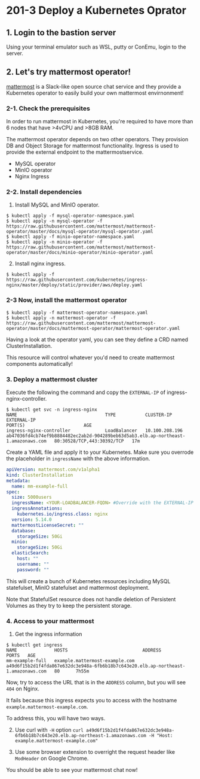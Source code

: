 # 201-3 Deploy a Kubernetes Oprator

## 1. Login to the bastion server

Using your terminal emulator such as WSL, putty or ConEmu, login to the server.

## 2. Let's try mattermost operator!

[mattermost](https://mattermost.com/) is a Slack-like open source chat service and they provide a Kubernetes operator to easily build your own mattermost envirnonment!

### 2-1. Check the prerequisites

In order to run mattermost in Kubernetes, you're required to have more than 6 nodes that have >4vCPU and >8GB RAM.

The mattermost operator depends on two other operators. They provision DB and Object Storage for mattermost functionality. Ingress is used to provide the external endpoint to the mattermostservice.

- MySQL operator
- MinIO operator
- Nginx Ingress

### 2-2. Install dependencies

1. Install MySQL and MinIO operator.

```shell
$ kubectl apply -f mysql-operator-namespace.yaml
$ kubectl apply -n mysql-operator -f https://raw.githubusercontent.com/mattermost/mattermost-operator/master/docs/mysql-operator/mysql-operator.yaml
$ kubectl apply -f minio-operator-namespace.yaml
$ kubectl apply -n minio-operator -f https://raw.githubusercontent.com/mattermost/mattermost-operator/master/docs/minio-operator/minio-operator.yaml
```

2. Install nginx ingress.

```shell
$ kubectl apply -f https://raw.githubusercontent.com/kubernetes/ingress-nginx/master/deploy/static/provider/aws/deploy.yaml
```

### 2-3 Now, install the mattermost operator

```shell
$ kubectl apply -f mattermost-operator-namespace.yaml
$ kubectl apply -n mattermost-operator -f https://raw.githubusercontent.com/mattermost/mattermost-operator/master/docs/mattermost-operator/mattermost-operator.yaml
```

Having a look at the operator yaml, you can see they define a CRD named ClusterInstallation.

This resource will control whatever you'd need to create mattermost components automatically!

### 3. Deploy a mattermost cluster

Execute the following the command and copy the `EXTERNAL-IP` of ingress-nginx-controller.

```shell
$ kubectl get svc -n ingress-nginx
NAME                                 TYPE           CLUSTER-IP       EXTERNAL-IP                                                                          PORT(S)                      AGE
ingress-nginx-controller             LoadBalancer   10.100.208.196   ab47036fd4cb74ef9b8884482ec2ab2d-904289beb63d5ab3.elb.ap-northeast-1.amazonaws.com   80:30528/TCP,443:30392/TCP   17m
```

Create a YAML file and apply it to your Kubernetes. Make sure you overrode the placeholder in `ingressName` with the above information.


```yaml
apiVersion: mattermost.com/v1alpha1
kind: ClusterInstallation
metadata:
  name: mm-example-full
spec:
  size: 5000users
  ingressName: <YOUR-LOADBALANCER-FQDN> #Override with the EXTERNAL-IP
  ingressAnnotations:
    kubernetes.io/ingress.class: nginx
  version: 5.14.0
  mattermostLicenseSecret: ""
  database:
    storageSize: 50Gi
  minio:
    storageSize: 50Gi
  elasticSearch:
    host: ""
    username: ""
    password: ""
```

This will create a bunch of Kubernetes resources including MySQL statefulset, MinIO statefulset and mattermost deployment.

Note that StatefulSet resource does not handle deletion of Persistent Volumes as they try to keep the persistent storage.

### 4. Access to your mattermost

1. Get the ingress information

```shell
$ kubectl get ingress
NAME              HOSTS                            ADDRESS                                                                              PORTS   AGE
mm-example-full   example.mattermost-example.com   a49d6f15b2d1f4fda867e632dc3e948a-6fb6b18b7c643e20.elb.ap-northeast-1.amazonaws.com   80      7h55m
```

Now, try to access the URL that is in the `ADDRESS` column, but you will see `404` on Nginx.

It fails because this ingress expects you to access with the hostname ` example.mattermost-example.com`.

To address this, you will have two ways.

2. Use curl with `-H` option `curl a49d6f15b2d1f4fda867e632dc3e948a-6fb6b18b7c643e20.elb.ap-northeast-1.amazonaws.com -H "Host: example.mattermost-example.com"`

3. Use some browser extension to overright the request header like `ModHeader` on Google Chrome.

You should be able to see your mattermost chat now!
